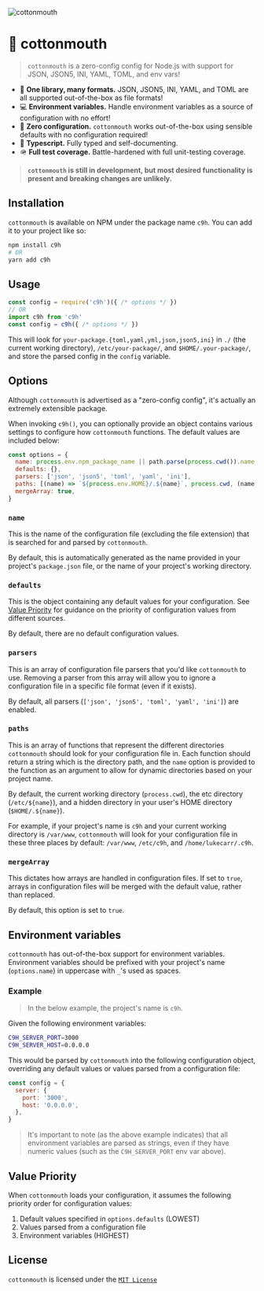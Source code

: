 ![cottonmouth](https://user-images.githubusercontent.com/24438483/126182599-b04d8b13-6786-45e7-80be-3cdbb8086a05.png)

# 🐍 cottonmouth

> `cottonmouth` is a zero-config config for Node.js with support for JSON, JSON5, INI, YAML, TOML, and env vars!

* 📁 **One library, many formats.** JSON, JSON5, INI, YAML, and TOML are all supported out-of-the-box as file formats!
* 💻 **Environment variables.** Handle environment variables as a source of configuration with no effort!
* 💯 **Zero configuration.** `cottonmouth` works out-of-the-box using sensible defaults with no configuration required!
* 💪 **Typescript.** Fully typed and self-documenting.
* 🪖 **Full test coverage.** Battle-hardened with full unit-testing coverage.

> **`cottonmouth` is still in development, but most desired functionality is present and breaking changes are unlikely.**

## Installation

`cottonmouth` is available on NPM under the package name `c9h`. You can add it to your project like so:

```bash
npm install c9h
# OR
yarn add c9h
```

## Usage

```js
const config = require('c9h')({ /* options */ })
// OR
import c9h from 'c9h'
const config = c9h({ /* options */ })
```

This will look for `your-package.{toml,yaml,yml,json,json5,ini}` in `./` (the current working directory), `/etc/your-package/`, and `$HOME/.your-package/`, and store the parsed config in the `config` variable.

## Options

Although `cottonmouth` is advertised as a "zero-config config", it's actually an extremely extensible package.

When invoking `c9h()`, you can optionally provide an object contains various settings to configure how `cottonmouth` functions. The default values are included below:

```js
const options = {
  name: process.env.npm_package_name || path.parse(process.cwd()).name,
  defaults: {},
  parsers: ['json', 'json5', 'toml', 'yaml', 'ini'],
  paths: [(name) => `${process.env.HOME}/.${name}`, process.cwd, (name) => `/etc/${name}`],
  mergeArray: true,
}
```

### `name`

This is the name of the configuration file (excluding the file extension) that is searched for and parsed by `cottonmouth`.

By default, this is automatically generated as the name provided in your project's `package.json` file, or the name of your project's working directory.

### `defaults`

This is the object containing any default values for your configuration. See [Value Priority](#value-priority) for guidance on the priority of configuration values from different sources.

By default, there are no default configuration values.

### `parsers`

This is an array of configuration file parsers that you'd like `cottonmouth` to use. Removing a parser from this array will allow you to ignore a configuration file in a specific file format (even if it exists).

By default, all parsers (`['json', 'json5', 'toml', 'yaml', 'ini']`) are enabled.

### `paths`

This is an array of functions that represent the different directories `cottonmouth` should look for your configuration file in. Each function should return a string which is the directory path, and the `name` option is provided to the function as an argument to allow for dynamic directories based on your project name.

By default, the current working directory (`process.cwd`), the etc directory (``/etc/${name}``), and a hidden directory in your user's HOME directory (``$HOME/.${name}``).

For example, if your project's name is `c9h` and your current working directory is `/var/www`, `cottonmouth` will look for your configuration file in these three places by default: `/var/www`, `/etc/c9h`, and `/home/lukecarr/.c9h`.

### `mergeArray`

This dictates how arrays are handled in configuration files. If set to `true`, arrays in configuration files will be merged with the default value, rather than replaced.

By default, this option is set to `true`.

## Environment variables

`cottonmouth` has out-of-the-box support for environment variables. Environment variables should be prefixed with your project's name (`options.name`) in uppercase with `_`'s used as spaces.

### Example

> In the below example, the project's name is `c9h`.

Given the following environment variables:

```bash
C9H_SERVER_PORT=3000
C9H_SERVER_HOST=0.0.0.0
```

This would be parsed by `cottonmouth` into the following configuration object, overriding any default values or values parsed from a configuration file:

```js
const config = {
  server: {
    port: '3000',
    host: '0.0.0.0',
  },
}
```

> It's important to note (as the above example indicates) that all environment variables are parsed as strings, even if they have numeric values (such as the `C9H_SERVER_PORT` env var above).

## Value Priority

When `cottonmouth` loads your configuration, it assumes the following priority order for configuration values:

1. Default values specified in `options.defaults` (LOWEST)
2. Values parsed from a configuration file
3. Environment variables (HIGHEST)

## License

`cottonmouth` is licensed under the [`MIT License`](LICENSE)
